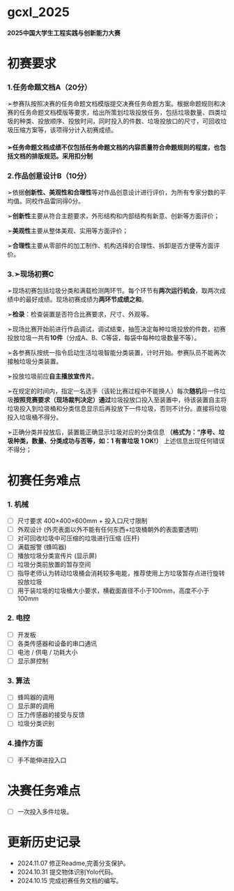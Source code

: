 # **gcxl_2025**
#### 2025中国大学生工程实践与创新能力大赛

# **初赛要求**
### 1.任务命题文档A（20分）
➢参赛队按照决赛的任务命题文档模版提交决赛任务命题方案。根据命题规则和决赛的任务命题文档模版等要求，给出所策划垃圾投放任务，包括垃圾数量、四类垃圾的种类、投放顺序、投放时间，同时投入的件数、垃圾投放口的尺寸，可回收垃圾压缩方案等，该项得分计入初赛成绩。

#### ➢任务命题文档成绩不仅包括任务命题文档的内容质量符合命题规则的程度，也包括文档的排版规范。采用扣分制

### 2.作品创意设计B（10分）
➢依据**创新性、美观性和合理性**等对作品创意设计进行评价，为所有专家分数的平均值。同校作品雷同得0分。

➢**创新性**主要从符合主题要求，外形结构和内部结构有新意、创新等方面评价；

➢**美观性**主要从整体美观、实用等方面评价；

➢**合理性**主要从零部件的加工制作、机构选择的合理性、拆卸是否方便等方面评价。

### 3.➢现场初赛C
➢现场初赛包括垃圾分类和满载检测两环节。每个环节有**两次运行机会**，取两次成绩中的最好成绩。现场初赛成绩为**两环节成绩之和**。

➢**检录**：检查装置是否符合比赛要求，尺寸、外观等。

➢现场比赛开始前进行作品调试，调试结束，抽签决定每种垃圾投放的件数，初赛投放垃圾一共有**10件**（分成A、B、C等袋，每袋中每种垃圾数量不等）。

➢各参赛队按统一指令启动生活垃圾智能分类装置，计时开始。参赛队员不能再次接触垃圾分类装置。

➢投放垃圾前应**自主播放宣传片**。

➢在规定的时间内，指定一名选手（该轮比赛过程中不能换人）每次**随机**将一件垃圾**按照竞赛要求（现场裁判决定）通过**垃圾投放口投入至装置中，待该装置自主将垃圾投入到垃圾桶和分类信息显示后再投放下一件垃圾，否则不计分。直接将垃圾投入垃圾桶不得分。

➢正确分类并投放后，装置能正确显示垃圾对应的分类信息 **（格式为：“序号、垃圾种类，数量、分类成功与否等，如：1  有害垃圾   1   OK!）** 上述信息出现任何错误不得分；



# **初赛任务难点**
### 1. 机械
- [ ] 尺寸要求 400×400×600mm + 投入口尺寸限制
- [ ] 外观设计 (外壳表面以外不能有任何东西+垃圾桶朝外的表面要透明)
- [ ] 对可回收垃圾中可压缩的垃圾进行压缩 (压杆)
- [ ] 满载报警 (蜂鸣器)
- [ ] 播放垃圾分类宣传片 (显示屏)
- [ ] 垃圾分类前放置的暂存空间
- [ ] 指导老师认为转动垃圾桶会消耗较多电能，推荐使用上方垃圾暂存点进行旋转投放垃圾
- [ ] 用于装垃圾的垃圾桶大小要求，横截面直径不小于100mm，高度不小于100mm
### 2. 电控
- [ ] 开发板
- [ ] 各类传感器和设备的串口通讯
- [ ] 电池 / 供电 / 功耗大小
- [ ] 显示屏控制
### 3. 算法
- [ ] 蜂鸣器的调用
- [ ] 显示屏的调用
- [ ] 压力传感器的接受与反馈
- [ ] 垃圾分类识别
### 4.操作方面
- [ ] 手不能伸进投入口


# **决赛任务难点**
- [ ] 一次投入多件垃圾。



# **更新历史记录**
- 2024.11.07 修正Readme,完善分支保护。
- 2024.10.31 提交物体识别Yolo代码。
- 2024.10.15 完成初赛任务文档的编写。

